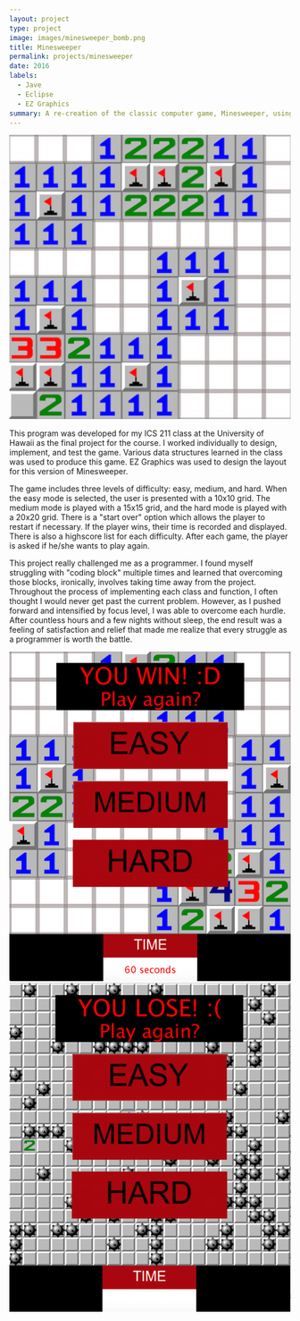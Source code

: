```yaml
---
layout: project
type: project
image: images/minesweeper_bomb.png
title: Minesweeper
permalink: projects/minesweeper
date: 2016
labels:
  - Jave
  - Eclipse
  - EZ Graphics
summary: A re-creation of the classic computer game, Minesweeper, using Java and EZ Graphics.
---
```

<img class="ui medium right floated rounded image" src="../images/minesweeper_1.png">

This program was developed for my ICS 211 class at the University of Hawaii as the final project for the course. I worked individually to design, implement, and test the game. Various data structures learned in the class was used to produce this game. EZ Graphics was used to design the layout for this version of Minesweeper.

The game includes three levels of difficulty: easy, medium, and hard.  When the easy mode is selected, the user is presented with a 10x10 grid. The medium mode is played with a 15x15 grid, and the hard mode is played with a 20x20 grid. There is a "start over" option which allows the player to restart if necessary. If the player wins, their time is recorded and displayed.  There is also a highscore list for each difficulty.  After each game, the player is asked if he/she wants to play again.

This project really challenged me as a programmer. I found myself struggling with "coding block" multiple times and learned that overcoming those blocks, ironically, involves taking time away from the project. Throughout the process of implementing each class and function, I often thought I would never get past the current problem. However, as I pushed forward and intensified by focus level, I was able to overcome each hurdle. After countless hours and a few nights without sleep, the end result was a feeling of satisfaction and relief that made me realize that every struggle as a programmer is worth the battle.

<img class="ui medium left floated rounded image" src="../images/minesweeper_3.png">
<img class="ui medium right floated rounded image" src="../images/minesweeper_2.png">


